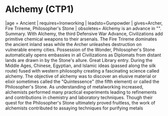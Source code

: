 # Alchemy (CTP1)

 |age = Ancient
 | requires=Ironworking
 | leadsto=Gunpowder
 | gives=Archer, Fire Trireme, Philosopher's Stone
 | obsoletes=
Alchemy is an advance in "".
Summary.
With Alchemy, the third Defensive War Advance, Civilizations add primitive chemical weapons to their arsenals. The Fire Trireme dominates the ancient inland seas while the Archer unleashes destruction on vulnerable enemy cities. Possession of the Wonder, Philosopher's Stone automatically opens embassies in all Civilizations as Diplomats from distant lands are drawn in by the Stone's allure.
Great Library entry.
During the Middle Ages, Chinese, Egyptian, and Islamic ideas (passed along the silk route) fused with western philosophy creating a fascinating science called alchemy. The objective of alchemy was to discover an elusive material or elixir sometimes called the "Quintessence" (the fifth element) or called the Philosopher's Stone. As understanding of metalworking increased, alchemists performed many practical experiments leading to refinements and contributions in chemistry and laboratory techniques. Though their quest for the Philosopher's Stone ultimately proved fruitless, the work of alchemists contributed to assaying techniques for purifying metals